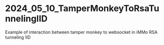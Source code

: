 # 2024_05_10_TamperMonkeyToRsaTunnelingIID
Example of interaction between tamper monkey to websocket  in iMMo RSA tunneling IID
